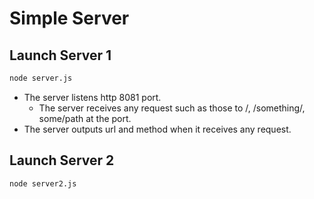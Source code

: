 # Simple Server

## Launch Server 1

```bash
node server.js
```

* The server listens http 8081 port.
    * The server receives any request such as those to /, /something/, some/path at the port.
* The server outputs url and method when it receives any request.

## Launch Server 2

```bash
node server2.js
```